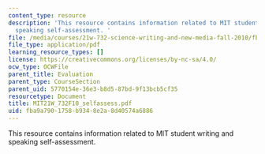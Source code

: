 ```yaml
---
content_type: resource
description: 'This resource contains information related to MIT student writing and
  speaking self-assessment. '
file: /media/courses/21w-732-science-writing-and-new-media-fall-2010/fba9a7901758b9348e2a8d40574a6886_MIT21W_732F10_selfassess.pdf
file_type: application/pdf
learning_resource_types: []
license: https://creativecommons.org/licenses/by-nc-sa/4.0/
ocw_type: OCWFile
parent_title: Evaluation
parent_type: CourseSection
parent_uid: 5770154e-36e3-b8d5-87bd-9f13bcb5cf35
resourcetype: Document
title: MIT21W_732F10_selfassess.pdf
uid: fba9a790-1758-b934-8e2a-8d40574a6886
---
```

This resource contains information related to MIT student writing and speaking self-assessment. 
